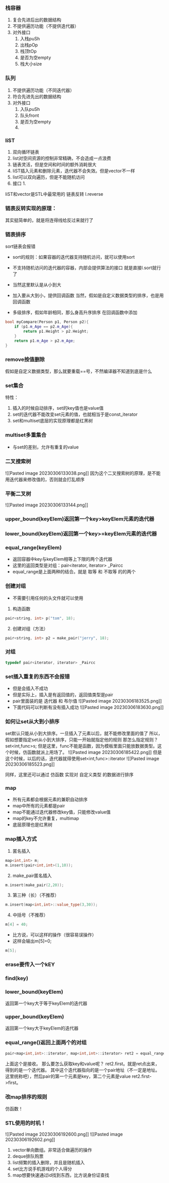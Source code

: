 ### 栈容器
1. 复合先进后出的数据结构
2. 不提供遍历功能（不提供迭代器）
3. 对外接口
	1. 入栈puSh
	2. 出栈pOp
	3. 栈顶tOp
	4. 是否为空empty
	5. 栈大小size

### 队列
1. 不提供遍历功能（不同迭代器）
2. 符合先进先出的数据结构
3. 对外接口
	1. 入队puSh
	2. 队头front
	3. 是否为空empty
	4. 

### liST
1. 双向循环链表
2. list对空间资源的控制非常精确，不会造成一点浪费
3. 链表灵活，但是空间和时间的额外消耗很大 
4. liST插入元素和删除元素，迭代器不会失效。但是vector不一样
5. list可以双向遍历，但是不能随机访问
6. 接口
	1. 

liST和vector是STL中最常用的
链表反转 l.reverse

### 链表反转实现的原理：
其实挺简单的，就是将连得线给反过来就行了


### 链表排序
sort链表会报错
- sort的规则：如果容器的迭代器支持随机访问，就可以使用sort
- 不支持随机访问的迭代器的容器，内部会提供算法的接口
就是直接l.sort就行了
- 当然这里默认是从小到大
- 加入要从大到小，提供回调函数
当然，假如是自定义数据类型的排序，也是用回调函数

- 多级排序，假如年龄相同，那么身高升序排序
在回调函数中添加
```C++
bool myCompare(Person p1, Person p2){
	if (p1.m_Age == p2.m_Age){
		return p1.Height > p2.Height;
	}
	return p1.m_Age > p2.m_Age;
}
```

### remove按值删除
假如是自定义数据类型，那么就要重载\=\=号，不然编译器不知道到底是什么


### set集合
特性：
1. 插入的时候自动排序，set的key值也是value值
2. set的迭代器不能改变set元素的值，也就相当于是const_iterator
3. set和multiset底层的实现原理都是红黑树


### multiset多重集合
- 与set的差别，允许有重复的value

### 二叉搜索树
![[Pasted image 20230306133038.png]]
因为这个二叉搜索树的原理，是不能用迭代器来修改值的，否则就会打乱顺序

### 平衡二叉树
![[Pasted image 20230306133144.png]]

### upper_bound(keyElem)返回第一个key>keyElem元素的迭代器
### lower_bound(keyElem)返回第一个key>=keyElem元素的迭代器


### equal_range(keyElem)
- 返回容器中key与keyElem相等上下限的两个迭代器
- 这里的返回类型是对组：pair<iterator, iterator> _Paircc
- equal_range是上面两种的结合。就是 取等 和 不取等 的的两个

### 创建对组
- 不需要引用任何的头文件就可以使用
1. 构造函数
```C++
pair<string, int> p("tom", 18);
```
2. 创建对组（方法）
```C++
pair<string, int> p2 = make_pair("jerry", 18);
```

### 对组
```C++
typedef pair<iterator, iterator> _Paircc
```

### set插入重复的东西不会报错
- 但是会插入不成功
- 但是实际上，插入是有返回值的，返回值类型是pair
- pair里面装的是 迭代器 和 布尔值
![[Pasted image 20230306183525.png]]
- 下面代码可以判断有没有插入成功
![[Pasted image 20230306183630.png]]

### 如何让set从大到小排序
set默认只能从小到大排序。一旦插入了元素以后，就不能修改里面的值了
所以，假如想要指定set从小到大排序，只能一开始就指定他的规则
那怎么指定规则？
set<int,func>s;
但是这里，func不能是函数，因为模板里面只能放数据类型。这个时候，仿函数就派上用场了。
![[Pasted image 20230306185422.png]]
但是这个时候，以后的话，迭代器就得使用set<int,func>::iterator
![[Pasted image 20230306185523.png]]

同样，这里还可以通过 仿函数 实现对 自定义类型 的数据进行排序

### map
- 所有元素都会根据元素的兼职自动排序
- map中所有的元素都是pair
- map不能通过迭代器修改key值，只能修改value值
- map的key不允许重复，multimap
- 底层原理也是红黑树

### map插入方式
1. 匿名插入
```C++
map<int,int> m;
m.insert(pair<int,int>(1,10));
```

2. make_pair匿名插入
```C++
m.insert(make_pair(2,20));
```

3. 第三种（长）（不推荐）
```C++
m.insert(map<int,int>::value_type(3,30));
```

4. 中括号（不推荐）
```C++
m[4] = 40;
```
- 比方说，可以这样的操作（很容易误操作）
- 这样会输出m[5]=0;
```C++
m[5];
```

### erase要传入一个kEY

### find(key)

### lower_bound(keyElem) 
返回第一个key大于等于keyElem的迭代器

### upper_bound(keyElem)
返回第一个key大于keyElem的迭代器

### equal_range()返回上面两个的对组
```C++
pair<map<int,int>::iterator, map<int,int>::iterator> ret2 = equal_range(3);
```
上面这个是接收。
那么要怎么获取key和value呢？
ret2.first。就是ret点出来，得到的是一个迭代器。
其中这个迭代器指向的是一个pair地址（不一定是地址。这里统称吧），然后pair的第一个元素是key，第二个元素是value
ret2.first->first。

### 改map排序的规则
仿函数！


### STL使用的时机！
![[Pasted image 20230306192600.png]]
![[Pasted image 20230306192602.png]]
1. vector单向数组。非常适合做遍历的操作
2. deque排队购票
3. list频繁的插入删除，并且是随机插入
4. set比方说手机游戏的个人得分
5. map想要快速通过id找到东西，比方说身份证查找




